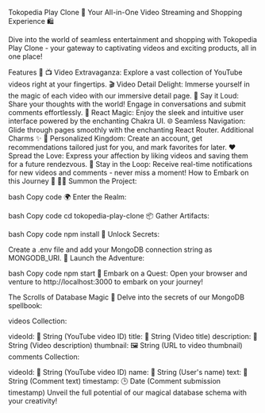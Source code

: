 Tokopedia Play Clone
🎥 Your All-in-One Video Streaming and Shopping Experience 🛍️

Dive into the world of seamless entertainment and shopping with Tokopedia Play Clone - your gateway to captivating videos and exciting products, all in one place!

Features 🚀
📺 Video Extravaganza: Explore a vast collection of YouTube videos right at your fingertips.
🎬 Video Detail Delight: Immerse yourself in the magic of each video with our immersive detail page.
💬 Say it Loud: Share your thoughts with the world! Engage in conversations and submit comments effortlessly.
🔮 React Magic: Enjoy the sleek and intuitive user interface powered by the enchanting Chakra UI.
🌐 Seamless Navigation: Glide through pages smoothly with the enchanting React Router.
Additional Charms ✨
👑 Personalized Kingdom: Create an account, get recommendations tailored just for you, and mark favorites for later.
❤️ Spread the Love: Express your affection by liking videos and saving them for a future rendezvous.
🚀 Stay in the Loop: Receive real-time notifications for new videos and comments - never miss a moment!
How to Embark on this Journey 🌟
🧙‍♂️ Summon the Project:

bash
Copy code
🌍 Enter the Realm:

bash
Copy code
cd tokopedia-play-clone
📦 Gather Artifacts:

bash
Copy code
npm install
🔑 Unlock Secrets:

Create a .env file and add your MongoDB connection string as MONGODB_URI.
🚀 Launch the Adventure:

bash
Copy code
npm start
🌌 Embark on a Quest:
Open your browser and venture to http://localhost:3000 to embark on your journey!

The Scrolls of Database Magic 📜
Delve into the secrets of our MongoDB spellbook:

videos Collection:

videoId: 🎥 String (YouTube video ID)
title: 📜 String (Video title)
description: 📝 String (Video description)
thumbnail: 🖼️ String (URL to video thumbnail)
comments Collection:

videoId: 🎥 String (YouTube video ID)
name: 📛 String (User's name)
text: 💬 String (Comment text)
timestamp: 🕒 Date (Comment submission timestamp)
Unveil the full potential of our magical database schema with your creativity!

